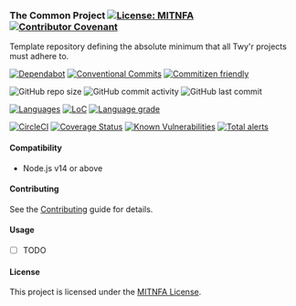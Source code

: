 ### The Common Project [![License: MITNFA](https://img.shields.io/badge/License-MIT-yellow.svg)](https://spdx.org/licenses/MITNFA.html) [![Contributor Covenant](https://img.shields.io/badge/Contributor%20Covenant-v2.0%20adopted-ff69b4.svg)](CODE_OF_CONDUCT.md) 
Template repository defining the absolute minimum that all Twy'r projects must adhere to.

[![Dependabot](https://flat.badgen.net/dependabot/twyr/common?icon=dependabot)](https://app.dependabot.com/accounts/twyr/repos/258831598)
[![Conventional Commits](https://img.shields.io/badge/Conventional%20Commits-1.0.0-brightgreen.svg)](https://conventionalcommits.org)
[![Commitizen friendly](https://img.shields.io/badge/commitizen-friendly-brightgreen.svg)](http://commitizen.github.io/cz-cli/)

![GitHub repo size](https://img.shields.io/github/repo-size/twyr/common)
![GitHub commit activity](https://img.shields.io/github/commit-activity/m/twyr/common)
![GitHub last commit](https://img.shields.io/github/last-commit/twyr/common)

[![Languages](https://badgen.net/lgtm/langs/g/twyr/common)](https://lgtm.com/projects/g/twyr/common)
[![LoC](https://badgen.net/lgtm/lines/g/twyr/common)](https://lgtm.com/projects/g/twyr/common)
[![Language grade](https://badgen.net/lgtm/grade/g/twyr/common)](https://lgtm.com/projects/g/twyr/common/context:javascript)

[![CircleCI](https://circleci.com/gh/twyr/common.svg?style=shield&circle-token=5b5a717014a209604624b6e25cee1552e6174315)](https://circleci.com/gh/twyr/common)
[![Coverage Status](https://coveralls.io/repos/github/twyr/common/badge.svg?branch=master)](https://coveralls.io/github/twyr/common?branch=master)
[![Known Vulnerabilities](https://snyk.io/test/github/twyr/common/badge.svg)](https://snyk.io/test/github/twyr/common)
[![Total alerts](https://img.shields.io/lgtm/alerts/g/twyr/common.svg?logo=lgtm&logoWidth=18)](https://lgtm.com/projects/g/twyr/common/alerts/)


#### Compatibility
* Node.js v14 or above


#### Contributing
See the [Contributing](CONTRIBUTING.md) guide for details.


#### Usage
- [ ] TODO


#### License
This project is licensed under the [MITNFA License](LICENSE.md).
